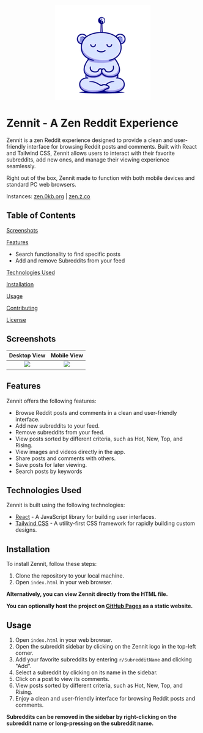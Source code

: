 <p align="center"><img src="assets\favicon\favicon.svg" height="250" width="250"/></p>

# Zennit - A Zen Reddit Experience

Zennit is a zen Reddit experience designed to provide a clean and user-friendly interface for browsing Reddit posts and comments. Built with React and Tailwind CSS, Zennit allows users to interact with their favorite subreddits, add new ones, and manage their viewing experience seamlessly.

Right out of the box, Zennit made to function with both mobile devices and standard PC web browsers.

Instances: [zen.0kb.org](https://zen.0kb.org/) | [zen.ż.co](https://zen.ż.co/)

## Table of Contents

[Screenshots](#screenshots)

[Features](#features)
*   Search functionality to find specific posts
*   Add and remove Subreddits from your feed

[Technologies Used](#technologies-used)

[Installation](#installation)

[Usage](#usage)

[Contributing](#contributing)

[License](#license)

## Screenshots

|                           Desktop View                            |                            Mobile View                             |
| :-------------------------------------------------------------: | :-------------------------------------------------------------: |
| <img src="./assets/screenshot/zennit-desktop.png" width="600"> | <img src="./assets/screenshot/zennit-mobile.png" width="300"> |

## Features

Zennit offers the following features:

-   Browse Reddit posts and comments in a clean and user-friendly interface.
-   Add new subreddits to your feed.
-   Remove subreddits from your feed.
-   View posts sorted by different criteria, such as Hot, New, Top, and Rising.
-   View images and videos directly in the app.
-   Share posts and comments with others.
-   Save posts for later viewing.
-   Search posts by keywords

## Technologies Used

Zennit is built using the following technologies:

-   [React](https://reactjs.org/) - A JavaScript library for building user interfaces.
-   [Tailwind CSS](https://tailwindcss.com/) - A utility-first CSS framework for rapidly building custom designs.

## Installation

To install Zennit, follow these steps:

1.  Clone the repository to your local machine.
2.  Open `index.html` in your web browser.

**Alternatively, you can view Zennit directly from the HTML file.**

**You can optionally host the project on [GitHub Pages](https://pages.github.com/) as a static website.**

## Usage
1. Open `index.html` in your web browser.
2. Open the subreddit sidebar by clicking on the Zennit logo in the top-left corner.
3. Add your favorite subreddits by entering `r/SubredditName` and clicking "Add".
4. Select a subreddit by clicking on its name in the sidebar.
5. Click on a post to view its comments.
6. View posts sorted by different criteria, such as Hot, New, Top, and Rising.
7. Enjoy a clean and user-friendly interface for browsing Reddit posts and comments.

__Subreddits can be removed in the sidebar by right-clicking on the subreddit name or long-pressing on the subreddit name.__